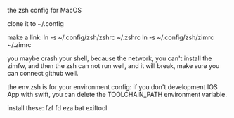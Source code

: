 the zsh config for MacOS

clone it to ~/.config

make a link:
ln -s ~/.config/zsh/zshrc ~/.zshrc
ln -s ~/.config/zsh/zimrc ~/.zimrc

you maybe crash your shell, because the network, you can't install the zimfw,
and then the zsh can not run well, and it will break, make sure you can connect github well.

the env.zsh is for your environment config:
if you don't development IOS App with swift, you can delete the TOOLCHAIN_PATH environment variable.

install these:
fzf
fd
eza
bat
exiftool
